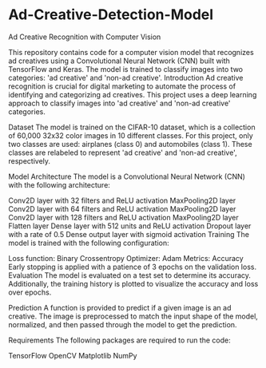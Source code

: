 # Ad-Creative-Detection-Model
Ad Creative Recognition with Computer Vision 

This repository contains code for a computer vision model that recognizes ad creatives using a Convolutional Neural Network (CNN) built with TensorFlow and Keras. The model is trained to classify images into two categories: 'ad creative' and 'non-ad creative'.
Introduction
Ad creative recognition is crucial for digital marketing to automate the process of identifying and categorizing ad creatives. This project uses a deep learning approach to classify images into 'ad creative' and 'non-ad creative' categories.

Dataset
The model is trained on the CIFAR-10 dataset, which is a collection of 60,000 32x32 color images in 10 different classes. For this project, only two classes are used: airplanes (class 0) and automobiles (class 1). These classes are relabeled to represent 'ad creative' and 'non-ad creative', respectively.

Model Architecture
The model is a Convolutional Neural Network (CNN) with the following architecture:

Conv2D layer with 32 filters and ReLU activation
MaxPooling2D layer
Conv2D layer with 64 filters and ReLU activation
MaxPooling2D layer
Conv2D layer with 128 filters and ReLU activation
MaxPooling2D layer
Flatten layer
Dense layer with 512 units and ReLU activation
Dropout layer with a rate of 0.5
Dense output layer with sigmoid activation
Training
The model is trained with the following configuration:

Loss function: Binary Crossentropy
Optimizer: Adam
Metrics: Accuracy
Early stopping is applied with a patience of 3 epochs on the validation loss.
Evaluation
The model is evaluated on a test set to determine its accuracy. Additionally, the training history is plotted to visualize the accuracy and loss over epochs.

Prediction
A function is provided to predict if a given image is an ad creative. The image is preprocessed to match the input shape of the model, normalized, and then passed through the model to get the prediction.

Requirements
The following packages are required to run the code:

TensorFlow
OpenCV
Matplotlib
NumPy
